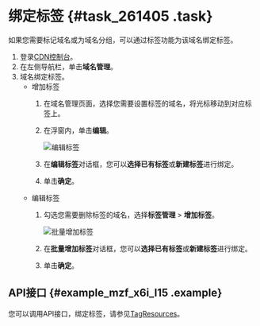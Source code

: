 # 绑定标签 {#task_261405 .task}

如果您需要标记域名或为域名分组，可以通过标签功能为该域名绑定标签。

1.  登录[CDN控制台](https://cdn.console.aliyun.com)。
2.  在左侧导航栏，单击**域名管理**。
3.  域名绑定标签。 
    -   增加标签
        1.  在域名管理页面，选择您需要设置标签的域名，将光标移动到对应标签上。
        2.  在浮窗内，单击**编辑**。

            ![编辑标签](http://static-aliyun-doc.oss-cn-hangzhou.aliyuncs.com/assets/img/215864/156738876047641_zh-CN.png)

        3.  在**编辑标签**对话框，您可以**选择已有标签**或**新建标签**进行绑定。
        4.  单击**确定**。
    -   编辑标签
        1.  勾选您需要删除标签的域名，选择**标签管理** \> **增加标签**。

            ![批量增加标签](http://static-aliyun-doc.oss-cn-hangzhou.aliyuncs.com/assets/img/215864/156738876056909_zh-CN.png)

        2.  在**批量增加标签**对话框，您可以**选择已有标签**或**新建标签**进行绑定。
        3.  单击**确定**。

## API接口 {#example_mzf_x6i_l15 .example}

您可以调用API接口，绑定标签，请参见[TagResources](../intl.zh-CN/新版API参考/标签类接口/TagResources.md#)。

